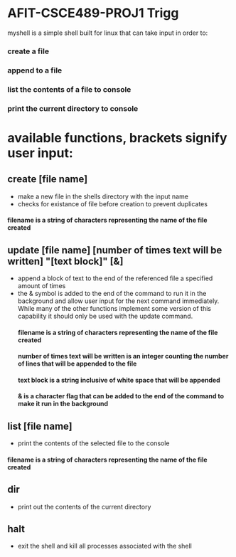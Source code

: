 # AFIT-CSCE489-PROJ1 Trigg

myshell is a simple shell built for linux that can take input in order to:

### create a file

### append to a file

### list the contents of a file to console

### print the current directory to console



# available functions, brackets signify user input:

## create [file name]
* make a new file in the shells directory with the input name
* checks for existance of file before creation to prevent duplicates 
#### filename is a string of characters representing the name of the file created

## update [file name] [number of times text will be written] "[text block]"  [&]
* append a block of text to the end of the referenced file a specified amount of times
* the & symbol is added to the end of the command to run it in the background and allow user input for the next command immediately. While many of the other functions implement some version of this capability it should only be used with the update command.
  #### filename is a string of characters representing the name of the file created
  #### number of times text will be written is an integer counting the number of lines that will be appended to the file
  #### text block is a string inclusive of white space that will be appended
  #### & is a character flag that can be added to the end of the command to make it run in the background

## list [file name]
* print the contents of the selected file to the console
 #### filename is a string of characters representing the name of the file created

## dir
* print out the contents of the current directory

## halt
* exit the shell and kill all processes associated with the shell


